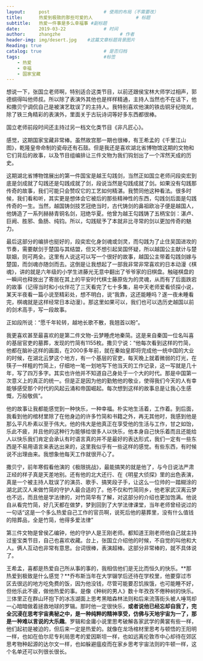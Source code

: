 ```yaml
---
layout:     post                    # 使用的布局（不需要改）
title:      热爱到极致的那些可爱的人                # 标题 
subtitle:   热爱一件事是多么幸福事 #副标题
date:       2019-03-22              # 时间
author:     zhangzhe                      # 作者
header-img: img/desert.jpg    #这篇文章标题背景图片
Reading: true
catalog: true                       # 是否归档
tags:                               #标签
    - 热爱
    - 幸福
    - 国家宝藏
---
```



想说一下，张国立老师啊，特别适合这类节目，以前还跟侯宝林大师学过相声，郭德纲得叫他师叔。所以除了表演外其他也是样样精通，主持人当然也不在话下，他和撒贝宁调侃自己是被演艺耽误了的主持人。我特别喜欢他演的铁齿铜牙纪晓岚，除了铁三角精彩的表演外，里面关于古玩诗词等好多东西都很棒。

国立老师前段时间还主持过另一档文化类节目《非凡匠心》。

感觉，这期国家宝藏非常棒。虽然故宫那一期也很棒，有王希孟的《千里江山图》，乾隆皇帝命制的瓷母还有石鼓。但是我还是喜欢湖北省博物馆这期的文物和它们背后的故事，以及节目组编排让三件文物为我们钩划出了一个浑然天成的历史。

这期湖北省博物馆展出的第一件国宝是越王勾践剑，当然正如国立老师问段奕宏到底是剑成就了勾践还是勾践成就了剑，段说当然是勾践成就了剑。如果没有勾践那传奇的故事，我们可能只会赞叹它的工艺如何精湛。我赞同他这种看法。很多时候，我们看和听，其实更是想体会它被后的那些精神性的东西，勾践剑后面是勾践传奇的一生。当然，越国铸剑技艺冠绝当时，古代铸剑的鼻祖欧冶子便是越国人，他铸造了一系列赫赫青铜名剑，冠绝华夏。他曾为越王勾践铸了五柄宝剑：湛卢、巨阙、胜邪、鱼肠、纯钧。所以，勾践赋予了本就非比寻常的剑以更加传奇的魅力。

最后这部分的编排也挺好的，段奕宏化身剑魂或剑灵，而勾践为了止住吴国进攻的节奏，需要献剑于楚国与其结盟，但又不想引起吴国怀疑，所以越国公主献计与楚联姻，则可两全。这里有人说这可以写一个很好的故事，越国公主带着勾践剑嫁与楚国，而剑魂亦随剑而去。这倒是让我想起了一部我非常非常喜欢的日本动漫《棋魂》，讲的就是六年级的小学生进藤光无意中翻出了爷爷家的旧棋盘。触碰棋盘的一瞬间也释放出了寄居在其上的平安时代棋士藤原佐为的灵魂，从而有了后面跌宕的故事（记得当时和小伙伴花了三天看完了七十多集，易中天老师爱看侦探小说，某天半夜看一篇小说至精彩处，想不明白，说“我靠，这还能睡吗？遂一夜未睡看完，棋魂就是这样经常日本动漫）。那这里如果可以，我们也可以选历史越国以前的剑术高手，写一段故事。

正如段所说：“愿千年轮转，越地长歌不散，我翘首以盼”。

我更喜欢甚至最喜欢的是第二件文物-云梦睡虎地秦简。这是来自秦国一位名叫喜的基层官吏的墓葬，发现的竹简有1155枚。撒贝宁说：“他每次看到这样的竹简，他都在脑补这样的画面，在2000多年前，就在秦始皇即将完成他一统中国的大业的时候，在湖北云梦这个地方，有一个基层的官吏，每天晚上就着微弱的灯光，在筷子一样粗的竹简上，仔细地一笔一划地写下他当天的工作记录，这一写就是几十年，写了四万多字。其实也许他并不知道自己身处于一个大的时代。那是中国第一次意义上的真正的统一。但是正是因为他的勤勉他的敬业，使得我们今天的人有幸能够感受那个时代的风起云涌和帝国崛起。每次想到这样的故事总是让我心生感慨，万般敬佩”。

他的故事让我都能感觉到一种快乐，一种幸福。朴实地生活着，工作着。到后面，我看到他的棺材里除了在他身边的许多竹简和书籍之外，再无其他时，我感到他是那么平凡朴素以至于伟大。他的伟大是他真正在享受他的生活与工作，甘之如饴，乐此不疲，并且他的这种行为能够给很多人以快乐，他本身自己快乐着而且还能给人以快乐我们肯定会承认有时语言真的并不是最好的表达形式，我们一定有一些东西是不易用语言来表达出来的，这里我似乎有一些这样的感觉。有些东西，有时候说不出理由来。我想象他每天工作就很开心了。

撒贝宁，前年寒假看他演的《极限挑战》，最能搞笑的就是他了，与今日说法严肃正经的样子真是天差地别。还有他的北大还行、在《明星大侦探》里的出色表演，真是一个被主持人耽误了的演员、歌手、搞笑段子手，让这么一位帅的一踏糊涂的湖北武汉人来做竹简的守护人最合适的了。他不仅和竹简同乡，他老家武汉离云梦也不远，而且他是学法律的，对竹简早有了解，对这部分的介绍也更加饱满。他说自从看完竹简，好几天都在做梦，梦到回到了大学法律课堂，当年老师曾经说过的一句话“这是一个多么热爱自己工作的官员啊，说死后他的墓葬里，没有什么值钱的陪葬品，全是竹简，他得多爱法律”

第三件文物是曾侯乙编钟，他的守护人是王刚老师。都知道王刚老师他自己就主持过鉴宝类节目，自己也喜欢收藏。台上，张国立介绍他的时候，不自觉的叫他和大人。俩人互动也非常有意思。台词很棒，表演超棒。这部分非常棒的，就不具体说了。

王希孟，喜都是热爱自己所从事的事的，我相信他们是无比而恒久的快乐。**那热爱到极致是什么感觉？**乔布斯当年在大学辍学后还待在学校里，他要穿过市区去很远的地方吃免费的饭，因为他没钱，尽管可能要忍饥挨饿，也可能睡不好，但他乐此不疲，做他热爱的事。是像《种树的男人》数十年孜孜不倦种树的快乐。三体里正在群山环抱下的冰冻湖面上思考黑暗森林法则和后来流落街头被人唾骂却一心暗暗做着拯救地球的罗辑。那时他一定很快乐，**或者说他已经忘却自我了，完全沉浸在思考宇宙奥秘之中，是一种纯粹的精神享受，仿佛与天地宇宙为一了，那是一种难以言说的大乐趣**。罗辑和金庸小说里思考破解各家武学的黄裳有些一样，他们起初是被迫的，但后来一定是热爱的。就像在龙场棺材里思考与顿悟的王阳明一样，也如在伯尔尼专利局思考的爱因斯坦一样，也如远离伦敦市中心却待在郊区思考物种起源的达尔文一样，也如躲避瘟疫而在家乡思考宇宙法则的牛顿一样，这个名单还可以列很长很长。